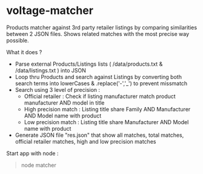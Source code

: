 # voltage-matcher

Products matcher against 3rd party retailer listings by comparing similarities between 2 JSON files.
Shows related matches with the most precise way possible. 

What it does ? 

- Parse external Products/Listings lists ( /data/products.txt & /data/listings.txt ) into JSON 
- Loop thru Products and search against Listings by converting both search terms into lowerCases & .replace('-','_') to prevent missmatch 
- Search using 3 level of precision : 
	- Official retailer 	: Check if listing manufacturer match product manufacturer AND model in title 
	- High precision match 	: Listing title share Family AND Manufacturer AND Model name with product  
	- Low precision match 	: Listing title share Manufacturer AND Model name with product  
- Generate JSON file "res.json" that show all matches, total matches, official retailer matches, high and low precision matches

Start app with node : 

> node matcher
